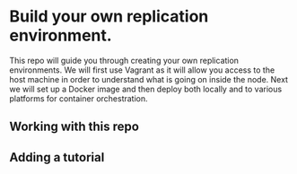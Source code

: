 # Build your own replication environment.

This repo will guide you through creating your own replication environments. We will first use Vagrant as it will allow you access to the host machine in order to understand what is going on inside the node. Next we will set up a Docker image and then deploy both locally and to various platforms for container orchestration.

## Working with this repo

## Adding a tutorial

